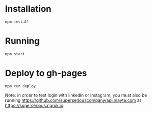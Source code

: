 # Installation

    npm install

# Running

    npm start

# Deploy to gh-pages

    npm run deploy

Note: in order to test login with linkedin or instagram, you must also be running https://github.com/superseriouscompany/api.mayte.com at https://superserious.ngrok.io
